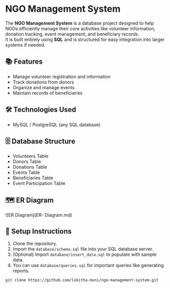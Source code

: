 # NGO Management System

The **NGO Management System** is a database project designed to help NGOs efficiently manage their core activities like volunteer information, donation tracking, event management, and beneficiary records.  
It is built entirely using **SQL** and is structured for easy integration into larger systems if needed.

## 📚 Features
- Manage volunteer registration and information
- Track donations from donors
- Organize and manage events
- Maintain records of beneficiaries

## 🛠️ Technologies Used
- MySQL / PostgreSQL (any SQL database)

## 🗄️ Database Structure
- Volunteers Table
- Donors Table
- Donations Table
- Events Table
- Beneficiaries Table
- Event Participation Table

## 🗺️ ER Diagram
![ER Diagram](ER- Diagram.md)


## 🚀 Setup Instructions
1. Clone the repository.
2. Import the `database/schema.sql` file into your SQL database server.
3. (Optional) Import `database/insert_data.sql` to populate with sample data.
4. You can use `database/queries.sql` for important queries like generating reports.

```bash
git clone https://github.com/lokitha-muni/ngo-management-system.git
